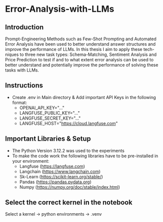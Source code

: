 # Error-Analysis-with-LLMs
## Introduction
Prompt-Engineering Methods such as Few-Shot Prompting and Automated Error Analysis have been used to better understand answer structures and improve the performance of LLMs. In this thesis I aim to apply these tech-
niques to three new task types: Schema-Matching, Sentiment Analysis and Price Prediction to
test if and to what extent error analysis can be used to better understand and potentially improve
the performance of solving these tasks with LLMs.

## Instructions
- Create .env in Main directory & Add important API Keys in the following format:
  - OPENAI_API_KEY="..."
  - LANGFUSE_PUBLIC_KEY="..."
  - LANGFUSE_SECRET_KEY="..."
  - LANGFUSE_HOST="https://cloud.langfuse.com"

## Important Libraries & Setup
- The Python Version 3.12.2 was used to the experiments
- To make the code work the following libraries have to be pre-installed in your environment:
  - Langfuse (https://langfuse.com)
  - Langchain (https://www.langchain.com)
  - Sk-Learn (https://scikit-learn.org/stable/)
  - Pandas (https://pandas.pydata.org)
  - Numpy (https://numpy.org/doc/stable/index.html)

## Select the correct kernel in the notebook
Select a kernel -> python environments -> .venv
 
